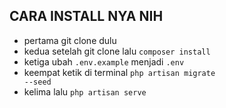 ## CARA INSTALL NYA NIH
- pertama git clone dulu
- kedua setelah git clone lalu <code>composer install</code>
- ketiga ubah <code>.env.example</code> menjadi <code>.env</code>
- keempat ketik di terminal <code>php artisan migrate --seed</code>
- kelima lalu <code>php artisan serve</code>